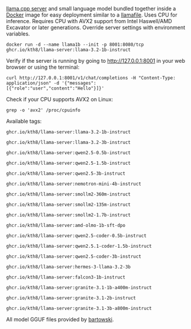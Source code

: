 [llama.cpp server](https://github.com/ggerganov/llama.cpp/tree/master/examples/server) and small language model bundled together inside a [Docker](https://www.docker.com) image for easy deployment similar to a [llamafile](https://github.com/Mozilla-Ocho/llamafile). Uses CPU for inference. Requires CPU with AVX2 support from Intel Haswell/AMD Excavator or later generations. Override server settings with environment variables.
```
docker run -d --name llama1b --init -p 8001:8080/tcp ghcr.io/kth8/llama-server:llama-3.2-1b-instruct
```
Verify if the server is running by going to http://127.0.0.1:8001 in your web browser or using the terminal:
```
curl http://127.0.0.1:8001/v1/chat/completions -H "Content-Type: application/json" -d '{"messages":[{"role":"user","content":"Hello"}]}'
```
Check if your CPU supports AVX2 on Linux:
```
grep -o 'avx2' /proc/cpuinfo
```
Available tags:

<!-- TAGS_START -->
```
ghcr.io/kth8/llama-server:llama-3.2-1b-instruct

ghcr.io/kth8/llama-server:llama-3.2-3b-instruct

ghcr.io/kth8/llama-server:qwen2.5-0.5b-instruct

ghcr.io/kth8/llama-server:qwen2.5-1.5b-instruct

ghcr.io/kth8/llama-server:qwen2.5-3b-instruct

ghcr.io/kth8/llama-server:nemotron-mini-4b-instruct

ghcr.io/kth8/llama-server:smollm2-360m-instruct

ghcr.io/kth8/llama-server:smollm2-135m-instruct

ghcr.io/kth8/llama-server:smollm2-1.7b-instruct

ghcr.io/kth8/llama-server:amd-olmo-1b-sft-dpo

ghcr.io/kth8/llama-server:qwen2.5-coder-0.5b-instruct

ghcr.io/kth8/llama-server:qwen2.5.1-coder-1.5b-instruct

ghcr.io/kth8/llama-server:qwen2.5-coder-3b-instruct

ghcr.io/kth8/llama-server:hermes-3-llama-3.2-3b

ghcr.io/kth8/llama-server:falcon3-1b-instruct

ghcr.io/kth8/llama-server:granite-3.1-1b-a400m-instruct

ghcr.io/kth8/llama-server:granite-3.1-2b-instruct

ghcr.io/kth8/llama-server:granite-3.1-3b-a800m-instruct

```

<!-- TAGS_END -->

All model GGUF files provided by [bartowski](https://huggingface.co/bartowski).
